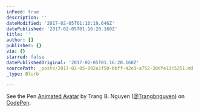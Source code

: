 ```yaml
---
inFeed: true
description: ''
dateModified: '2017-02-05T01:16:19.646Z'
datePublished: '2017-02-05T01:16:20.160Z'
title: ''
author: []
publisher: {}
via: {}
starred: false
datePublishedOriginal: '2017-02-05T01:16:20.160Z'
sourcePath: _posts/2017-02-05-092a1f50-bbff-42e3-a752-30dfe13c5251.md
_type: Blurb

---
```

<p data-height="265" data-theme-id="light" data-slug-hash="bZjdkp" data-default-tab="css,result" data-user="Trangbnguyen" data-embed-version="2" data-pen-title="Animated Avatar" class="codepen">See the Pen <a href="http://codepen.io/Trangbnguyen/pen/bZjdkp/">Animated Avatar</a> by Trang B. Nguyen (<a href="http://codepen.io/Trangbnguyen">@Trangbnguyen</a>) on <a href="http://codepen.io">CodePen</a>.</p>
    <script async src="https://production-assets.codepen.io/assets/embed/ei.js"></script>